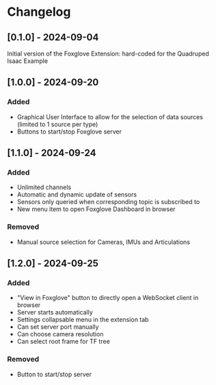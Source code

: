 # Changelog

## [0.1.0] - 2024-09-04

Initial version of the Foxglove Extension: hard-coded for the Quadruped Isaac Example

## [1.0.0] - 2024-09-20

### Added

- Graphical User Interface to allow for the selection of data sources (limited to 1 source per type)
- Buttons to start/stop Foxglove server

## [1.1.0] - 2024-09-24

### Added

- Unlimited channels
- Automatic and dynamic update of sensors
- Sensors only queried when corresponding topic is subscribed to
- New menu item to open Foxglove Dashboard in browser

### Removed

- Manual source selection for Cameras, IMUs and Articulations

## [1.2.0] - 2024-09-25

### Added

- "View in Foxglove" button to directly open a WebSocket client in browser
- Server starts automatically
- Settings collapsable menu in the extension tab
- Can set server port manually
- Can choose camera resolution
- Can select root frame for TF tree

### Removed

- Button to start/stop server